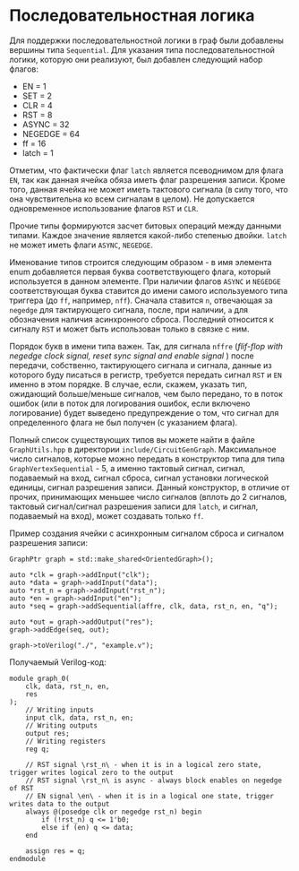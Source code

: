 # Последовательностная логика
Для поддержки последовательностной логики в граф были добавлены вершины типа `Sequential`. Для указания типа последовательностной логики, которую они реализуют, был добавлен следующий набор флагов:
* EN = 1
* SET = 2
* CLR = 4
* RST = 8
* ASYNC = 32
* NEGEDGE = 64
* ff = 16
* latch = 1

Отметим, что фактически флаг `latch` является псеводнимом для флага `EN`, так как данная ячейка обяза иметь флаг разрешения записи. Кроме того, данная ячейка не может иметь тактового сигнала (в силу того, что она чувствительна ко всем сигналам в целом). Не допускается одновременное использование флагов `RST` и `CLR`.

Прочие типы формируются засчет битовых операций между данными типами. Каждое значение является какой-либо степенью двойки. `latch` не может иметь флаги `ASYNC`, `NEGEDGE`.

Именование типов строится следующим образом - в имя элемента enum добавляется первая буква соответствующего флага, который используется в данном элементе. При наличии флагов `ASYNC` и `NEGEDGE` соответствующая буква ставится до имени самого используемого типа триггера (до `ff`, например, `nff`). Сначала ставится `n`, отвечающая за `negedge` для тактирующего сигнала, после, при наличии, `a` для обозначения наличия асинхронного сброса. Последний относится к сигналу `RST` и может быть использован только в связке с ним.

Порядок букв в имени типа важен. Так, для сигнала `nffre` (_flif-flop with negedge clock signal, reset sync signal and enable signal_ ) после передачи, собственно, тактирующего сигнала и сигнала, данные из которого буду писаться в регистр, требуется передать сигнал `RST` и `EN` именно в этом порядке. В случае, если, скажем, указать тип, ожидающий больше/меньше сигналов, чем было передано, то в поток ошибок (или в поток для логирования ошибок, если  включено логирование) будет выведено предупреждение о том, что сигнал для определенного флага не был получен (с указанием флага).

Полный список существующих типов вы можете найти в файле `GraphUtils.hpp` в директории `include/CircuitGenGraph`. Максимальное число сигналов, которые можно передать в конструктор типа для типа `GraphVertexSequential` - 5, а именно тактовый сигнал, сигнал, подаваемый на вход, сигнал сброса, сигнал установки логической единицы, сигнал разрешения записи. Данный конструктор, в отличие от прочих, принимающих меньшее число сигналов (вплоть до 2 сигналов, тактовый сигнал/сигнал разрешения записи для `latch`, и сигнал, подаваемый на вход), может создавать только `ff`.

Пример создания ячейки с асинхронным сигналом сброса и сигналом разрешения записи:

```
GraphPtr graph = std::make_shared<OrientedGraph>();

auto *clk = graph->addInput("clk");
auto *data = graph->addInput("data");
auto *rst_n = graph->addInput("rst_n");
auto *en = graph->addInput("en");
auto *seq = graph->addSequential(affre, clk, data, rst_n, en, "q");

auto *out = graph->addOutput("res");
graph->addEdge(seq, out);

graph->toVerilog("./", "example.v");

```

Получаемый Verilog-код:

```
module graph_0(
    clk, data, rst_n, en, 
    res
);
    // Writing inputs
    input clk, data, rst_n, en;
    // Writing outputs
    output res;
    // Writing registers
    reg q;

    // RST signal \rst_n\ - when it is in a logical zero state, trigger writes logical zero to the output
    // RST signal \rst_n\ is async - always block enables on negedge of RST
    // EN signal \en\ - when it is in a logical one state, trigger writes data to the output
    always @(posedge clk or negedge rst_n) begin
        if (!rst_n) q <= 1'b0;
        else if (en) q <= data;
    end

    assign res = q;
endmodule
```
